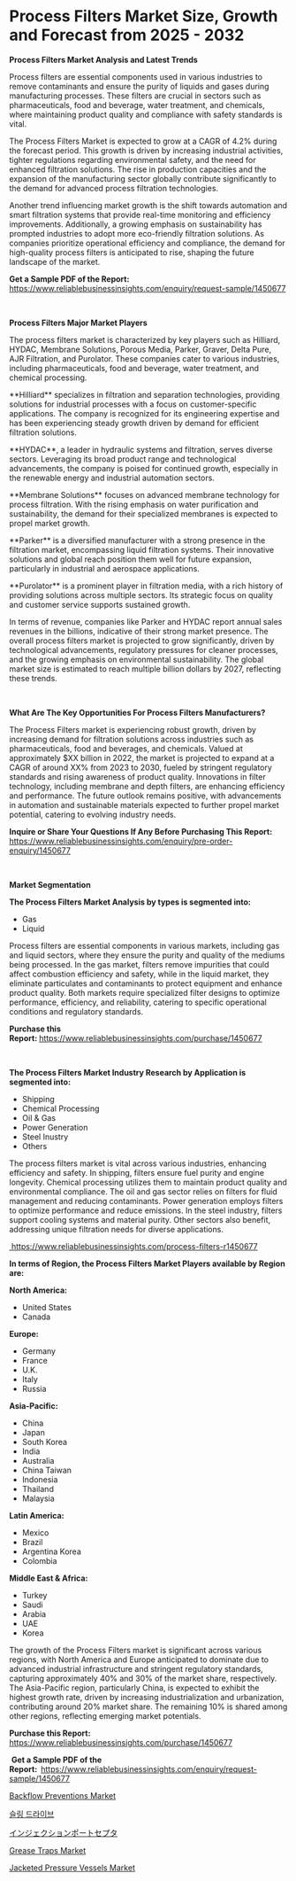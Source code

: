 <p><h1>Process Filters Market Size, Growth and Forecast from 2025 - 2032</h1></p><p><strong>Process Filters Market Analysis and Latest Trends</strong></p>
<p><p>Process filters are essential components used in various industries to remove contaminants and ensure the purity of liquids and gases during manufacturing processes. These filters are crucial in sectors such as pharmaceuticals, food and beverage, water treatment, and chemicals, where maintaining product quality and compliance with safety standards is vital.</p><p>The Process Filters Market is expected to grow at a CAGR of 4.2% during the forecast period. This growth is driven by increasing industrial activities, tighter regulations regarding environmental safety, and the need for enhanced filtration solutions. The rise in production capacities and the expansion of the manufacturing sector globally contribute significantly to the demand for advanced process filtration technologies. </p><p>Another trend influencing market growth is the shift towards automation and smart filtration systems that provide real-time monitoring and efficiency improvements. Additionally, a growing emphasis on sustainability has prompted industries to adopt more eco-friendly filtration solutions. As companies prioritize operational efficiency and compliance, the demand for high-quality process filters is anticipated to rise, shaping the future landscape of the market.</p></p>
<p><strong>Get a Sample PDF of the Report:&nbsp;</strong> <a href="https://www.reliablebusinessinsights.com/enquiry/request-sample/1450677?utm_campaign=39&utm_medium=2&utm_source=Github&utm_content=ia&utm_term=22022025&utm_id=process-filters">https://www.reliablebusinessinsights.com/enquiry/request-sample/1450677</a></p>
<p>&nbsp;</p>
<p><strong>Process Filters Major Market Players</strong></p>
<p><p>The process filters market is characterized by key players such as Hilliard, HYDAC, Membrane Solutions, Porous Media, Parker, Graver, Delta Pure, AJR Filtration, and Purolator. These companies cater to various industries, including pharmaceuticals, food and beverage, water treatment, and chemical processing.</p><p>**Hilliard** specializes in filtration and separation technologies, providing solutions for industrial processes with a focus on customer-specific applications. The company is recognized for its engineering expertise and has been experiencing steady growth driven by demand for efficient filtration solutions. </p><p>**HYDAC**, a leader in hydraulic systems and filtration, serves diverse sectors. Leveraging its broad product range and technological advancements, the company is poised for continued growth, especially in the renewable energy and industrial automation sectors.</p><p>**Membrane Solutions** focuses on advanced membrane technology for process filtration. With the rising emphasis on water purification and sustainability, the demand for their specialized membranes is expected to propel market growth.</p><p>**Parker** is a diversified manufacturer with a strong presence in the filtration market, encompassing liquid filtration systems. Their innovative solutions and global reach position them well for future expansion, particularly in industrial and aerospace applications.</p><p>**Purolator** is a prominent player in filtration media, with a rich history of providing solutions across multiple sectors. Its strategic focus on quality and customer service supports sustained growth.</p><p>In terms of revenue, companies like Parker and HYDAC report annual sales revenues in the billions, indicative of their strong market presence. The overall process filters market is projected to grow significantly, driven by technological advancements, regulatory pressures for cleaner processes, and the growing emphasis on environmental sustainability. The global market size is estimated to reach multiple billion dollars by 2027, reflecting these trends.</p></p>
<p>&nbsp;</p>
<p><strong>What Are The Key Opportunities For Process Filters Manufacturers?</strong></p>
<p><p>The Process Filters market is experiencing robust growth, driven by increasing demand for filtration solutions across industries such as pharmaceuticals, food and beverages, and chemicals. Valued at approximately $XX billion in 2022, the market is projected to expand at a CAGR of around XX% from 2023 to 2030, fueled by stringent regulatory standards and rising awareness of product quality. Innovations in filter technology, including membrane and depth filters, are enhancing efficiency and performance. The future outlook remains positive, with advancements in automation and sustainable materials expected to further propel market potential, catering to evolving industry needs.</p></p>
<p><strong>Inquire or Share Your Questions If Any Before Purchasing This Report:</strong> <a href="https://www.reliablebusinessinsights.com/enquiry/pre-order-enquiry/1450677?utm_campaign=39&utm_medium=2&utm_source=Github&utm_content=ia&utm_term=22022025&utm_id=process-filters">https://www.reliablebusinessinsights.com/enquiry/pre-order-enquiry/1450677</a></p>
<p>&nbsp;</p>
<p><strong>Market Segmentation</strong></p>
<p><strong>The Process Filters Market Analysis by types is segmented into:</strong></p>
<p><ul><li>Gas</li><li>Liquid</li></ul></p>
<p><p>Process filters are essential components in various markets, including gas and liquid sectors, where they ensure the purity and quality of the mediums being processed. In the gas market, filters remove impurities that could affect combustion efficiency and safety, while in the liquid market, they eliminate particulates and contaminants to protect equipment and enhance product quality. Both markets require specialized filter designs to optimize performance, efficiency, and reliability, catering to specific operational conditions and regulatory standards.</p></p>
<p><strong>Purchase this Report:&nbsp;</strong><a href="https://www.reliablebusinessinsights.com/purchase/1450677?utm_campaign=39&utm_medium=2&utm_source=Github&utm_content=ia&utm_term=22022025&utm_id=process-filters">https://www.reliablebusinessinsights.com/purchase/1450677</a></p>
<p>&nbsp;</p>
<p><strong>The Process Filters Market Industry Research by Application is segmented into:</strong></p>
<p><ul><li>Shipping</li><li>Chemical Processing</li><li>Oil & Gas</li><li>Power Generation</li><li>Steel Inustry</li><li>Others</li></ul></p>
<p><p>The process filters market is vital across various industries, enhancing efficiency and safety. In shipping, filters ensure fuel purity and engine longevity. Chemical processing utilizes them to maintain product quality and environmental compliance. The oil and gas sector relies on filters for fluid management and reducing contaminants. Power generation employs filters to optimize performance and reduce emissions. In the steel industry, filters support cooling systems and material purity. Other sectors also benefit, addressing unique filtration needs for diverse applications.</p></p>
<p><a href="https://www.reliablebusinessinsights.com/process-filters-r1450677?utm_campaign=39&utm_medium=2&utm_source=Github&utm_content=ia&utm_term=22022025&utm_id=process-filters">&nbsp;https://www.reliablebusinessinsights.com/process-filters-r1450677</a></p>
<p><strong>In terms of Region, the Process Filters Market Players available by Region are:</strong></p>
<p>
    <p> <strong> North America: </strong>
        <ul>
            <li>United States</li>
            <li>Canada</li>
        </ul>
        </p> 
    <p> <strong> Europe: </strong>
        <ul>
            <li>Germany</li>
            <li>France</li>
            <li>U.K.</li>
            <li>Italy</li>
            <li>Russia</li>
        </ul>
        </p> 
    <p> <strong> Asia-Pacific: </strong>
        <ul>
            <li>China</li>
            <li>Japan</li>
            <li>South Korea</li>
            <li>India</li>
            <li>Australia</li>
            <li>China Taiwan</li>
            <li>Indonesia</li>
            <li>Thailand</li>
            <li>Malaysia</li>
        </ul>
        </p> 
    <p> <strong> Latin America: </strong>
        <ul>
            <li>Mexico</li>
            <li>Brazil</li>
            <li>Argentina Korea</li>
            <li>Colombia</li>
        </ul>
        </p> 
    <p> <strong> Middle East & Africa: </strong>
        <ul>
            <li>Turkey</li>
            <li>Saudi</li>
            <li>Arabia</li>
            <li>UAE</li>
            <li>Korea</li>
        </ul>
    </p>
    </p>
<p><p>The growth of the Process Filters market is significant across various regions, with North America and Europe anticipated to dominate due to advanced industrial infrastructure and stringent regulatory standards, capturing approximately 40% and 30% of the market share, respectively. The Asia-Pacific region, particularly China, is expected to exhibit the highest growth rate, driven by increasing industrialization and urbanization, contributing around 20% market share. The remaining 10% is shared among other regions, reflecting emerging market potentials.</p></p>
<p><strong>Purchase this Report: </strong><a href="https://www.reliablebusinessinsights.com/purchase/1450677?utm_campaign=39&utm_medium=2&utm_source=Github&utm_content=ia&utm_term=22022025&utm_id=process-filters">https://www.reliablebusinessinsights.com/purchase/1450677</a></p>
<p>&nbsp;<strong>Get a Sample PDF of the Report:&nbsp;&nbsp;</strong><a href="https://www.reliablebusinessinsights.com/enquiry/request-sample/1450677?utm_campaign=39&utm_medium=2&utm_source=Github&utm_content=ia&utm_term=22022025&utm_id=process-filters">https://www.reliablebusinessinsights.com/enquiry/request-sample/1450677</a></p>
<p><strong></strong></p>
<p><p><a href="https://github.com/rigelciara0p/Market-Research-Report-List-1/blob/main/backflow-preventions-market.md?utm_campaign=39&utm_medium=2&utm_source=Github&utm_content=ia&utm_term=22022025&utm_id=process-filters">Backflow Preventions Market</a></p><p><a href="https://github.com/laholand/Market-Research-Report-List-7/blob/main/102856239460.md?utm_campaign=39&utm_medium=2&utm_source=Github&utm_content=ia&utm_term=22022025&utm_id=process-filters">슬링 드라이브</a></p><p><a href="https://github.com/mohamedbakry57/Market-Research-Report-List-7/blob/main/957445938573.md?utm_campaign=39&utm_medium=2&utm_source=Github&utm_content=ia&utm_term=22022025&utm_id=process-filters">インジェクションポートセプタ</a></p><p><a href="https://github.com/boltermuseke/Market-Research-Report-List-1/blob/main/grease-traps-market.md?utm_campaign=39&utm_medium=2&utm_source=Github&utm_content=ia&utm_term=22022025&utm_id=process-filters">Grease Traps Market</a></p><p><a href="https://github.com/tiagoamicijo/Market-Research-Report-List-1/blob/main/jacketed-pressure-vessels-market.md?utm_campaign=39&utm_medium=2&utm_source=Github&utm_content=ia&utm_term=22022025&utm_id=process-filters">Jacketed Pressure Vessels Market</a></p></p>